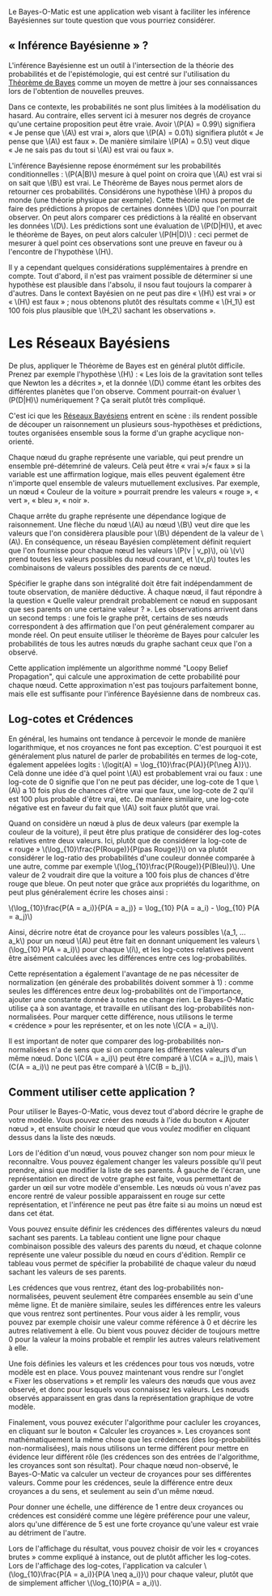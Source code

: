 Le Bayes-O-Matic est une application web visant à faciliter les
inférence Bayésiennes sur toute question que vous pourriez considérer.

## « Inférence Bayésienne »  ?

L'inférence Bayésienne est un outil à l'intersection de la théorie des probabilités
et de l'epistémologie, qui est centré sur l'utilisation du
[Théorème de Bayes](https://fr.wikipedia.org/wiki/Th%C3%A9or%C3%A8me_de_Bayes) comme
un moyen de mettre à jour ses connaissances lors de l'obtention de nouvelles preuves.

Dans ce contexte, les probabilités ne sont plus limitées à la modélisation du hasard.
Au contraire, elles servent ici à mesurer nos degrés de croyance qu'une certaine
proposition peut être vraie.
Avoir \\(P(A) = 0.99\\) signifiera « Je pense que \\(A\\) est vrai », alors que
\\(P(A) = 0.01\\) signifiera plutôt « Je pense que \\(A\\) est faux ». De manière similaire
\\(P(A) = 0.5\\) veut dique « Je ne sais pas du tout si \\(A\\) est vrai ou faux ».

L'inférence Bayésienne repose énormément sur les probabilités conditionnelles :
\\(P(A|B)\\) mesure à quel point on croira que \\(A\\) est vrai si on sait que
\\(B\\) est vrai. Le Théorème de Bayes nous permet alors de retourner ces probabilités.
Considérons une hypothèse \\(H\\) à propos du monde (une théorie physique par exemple).
Cette théorie nous permet de faire des prédictions à propos de certaines données \\(D\\)
que l'on pourrait observer. On peut alors comparer ces prédictions à la réalité en
observant les données \\(D\\). Les prédictions sont une évaluation de \\(P(D|H)\\),
et avec le théorème de Bayes, on peut alors calculer \\(P(H|D)\\) : ceci permet
de mesurer à quel point ces observations sont une preuve en faveur ou à l'encontre
de l'hypothèse \\(H\\).

Il y a cependant quelques considérations supplémentaires à prendre en compte. Tout
d'abord, il n'est pas vraiment possible de déterminer si une hypothèse est plausible
dans l'absolu, il nsou faut toujours la comparer à d'autres. Dans le context Bayésien
on ne peut pas dire « \\(H\\) est vrai » or « \\(H\\) est faux » ; nous obtenons plutôt
des résultats comme « \\(H_1\\) est 100 fois plus plausible que \\(H_2\\) sachant les
observations ».

# Les Réseaux Bayésiens

De plus, appliquer le Théorème de Bayes est en général plutôt difficile. Prenez
par exemple l'hypothèse \\(H\\) : « Les lois de la gravitation sont telles que
Newton les a décrites », et la donnée \\(D\\) comme étant les orbites des différentes
planètes que l'on observe. Comment pourrait-on évaluer \\(P(D|H)\\) numériquement ?
Ça serait plutôt très compliqué.

C'est ici que les
[Réseaux Bayésiens](https://fr.wikipedia.org/wiki/R%C3%A9seau_bay%C3%A9sien) entrent
en scène : ils rendent possible de découper un raisonnement un plusieurs sous-hypothèses
et prédictions, toutes organisées ensemble sous la forme d'un graphe acyclique non-orienté.

Chaque nœud du graphe représente une variable, qui peut prendre un ensemble pré-détemriné
de valeurs. Celà peut être « vrai »/« faux » si la variable est une affirmation logique,
mais elles peuvent également être n'importe quel ensemble de valeurs mutuellement exclusives.
Par exemple, un nœud « Couleur de la voiture » pourrait prendre les valeurs « rouge »,
« vert », « bleu », « noir ».

Chaque arrête du graphe représente une dépendance logique de raisonnement. Une flèche
du nœud \\(A\\) au nœud \\(B\\) veut dire que les valeurs que l'on considèrera plausible
pour \\(B\\) dépendent de la valeur de \\(A\\). En conséquence, un réseau Bayésien complètement
définit requiert que l'on fournisse pour chaque nœud les valeurs \\(P(v | v_p)\\),
où \\(v\\) prend toutes les valeurs possibles du nœud courant, et \\(v_p\\) toutes les
combinaisons de valeurs possibles des parents de ce nœud.

Spécifier le graphe dans son intégralité doit être fait indépendamment de toute
observation, de manière déductive. À chaque nœud, il faut répondre à la question
« Quelle valeur prendrait probablement ce nœud en supposant que ses parents on
une certaine valeur ? ». Les observations arrivent dans un second temps : une fois
le graphe prêt, certains de ses nœuds correspondent à des affirmation que l'on peut
généralement comparer au monde réel. On peut ensuite utiliser le théorème de Bayes
pour calculer les probabilités de tous les autres nœuds du graphe sachant ceux que
l'on a observé.

Cette application implémente un algorithme nommé "Loopy Belief Propagation", qui
calcule une approximation de cette probabilité pour chaque nœud. Cette approximation
n'est pas toujours parfaitement bonne, mais elle est suffisante pour l'inférence
Bayésienne dans de nombreux cas.

## Log-cotes et Crédences

En général, les humains ont tendance à percevoir le monde de manière logarithmique,
et nos croyances ne font pas exception. C'est pourquoi it est généralement plus
naturel de parler de probabilités en termes de log-cote, également appelées logits :
\\(logit(A) = \log_{10}\frac{P(A)}{P(\neg A)}\\). Celà donne une idée d'à quel point
\\(A\\) est probablement vrai ou faux : une log-cote de 0 signifie que l'on ne peut pas
décider, une log-cote de 1 que \\(A\\) a 10 fois plus de chances d'être vrai que faux,
une log-cote de 2 qu'il est 100 plus probable d'être vrai, etc. De manière similaire,
une log-cote négative est en faveur du fait que \\(A\\) soit faux plutôt que vrai.

Quand on considère un nœud à plus de deux valeurs (par exemple la couleur de la voiture),
il peut être plus pratique de considérer des log-cotes relatives entre deux valeurs.
Ici, plutôt que de considérer la log-cote de « rouge »
\\(\log_{10}\frac{P(Rouge)}{P(pas Rouge)}\\) on va plutôt considérer le log-ratio des
probabilités d'une couleur donnée comparée à une autre, comme par exemple
\\(\log_{10}\frac{P(Rouge)}{P(Bleu)}\\). Une valeur de 2 voudrait dire que la voiture a
100 fois plus de chances d'être rouge que bleue. On peut noter que grâce aux propriétés
du logarithme, on peut plus généralement écrire les choses ainsi :

\\(\log_{10}\frac{P(A = a_i)}{P(A = a_j)} = \log_{10} P(A = a_i) - \log_{10} P(A = a_j)\\)

Ainsi, décrire notre état de croyance pour les valeurs possibles \\(a_1, ... a_k\\)
pour un nœud \\(A\\) peut être fait en donnant uniquement les valeurs
\\(\log_{10} P(A = a_i)\\) pour chaque \\(i\\), et les log-cotes relatives peuvent être
aisément calculées avec les différences entre ces log-probabilités.

Cette représentation a également l'avantage de ne pas nécessiter de normalization (en
générale des probabilités doivent sommer à 1) : comme seules les différences entre
deux log-probabilités ont de l'importance, ajouter une constante donnée à toutes ne
change rien. Le Bayes-O-Matic utilise ça à son avantage, et travaille en utilisant des
log-probabilités non-normalisées. Pour marquer cette différence, nous utilisons le
terme « crédence » pour les représenter, et on les note \\(C(A = a_i)\\).

Il est important de noter que comparer des log-probabilités non-normalisées n'a de sens
que si on compare les différentes valeurs d'un même nœud. Donc  \\(C(A = a_i)\\) peut
être comparé à \\(C(A = a_j)\\), mais \\(C(A = a_i)\\) ne peut pas être comparé
à \\(C(B = b_j)\\).

## Comment utiliser cette application ?

Pour utiliser le Bayes-O-Matic, vous devez tout d'abord décrire le graphe de votre
modèle. Vous pouvez créer des nœuds à l'ide du bouton « Ajouter nœud », et ensuite
choisir le nœud que vous voulez modifier en cliquant dessus dans la liste des nœuds.

Lors de l'édition d'un nœud, vous pouvez changer son nom pour mieux le reconnaître.
Vous pouvez également changer les valeurs possible qu'il peut prendre, ainsi que
modifier la liste de ses parents. À gauche de l'écran, une représentation en direct
de votre graphe est faite, vous permettant de garder un œil sur votre modèle d'ensemble.
Les nœuds où vous n'avez pas encore rentré de valeur possible apparaissent en rouge
sur cette représentation, et l'inférence ne peut pas être faite si au moins un
nœud est dans cet état.

Vous pouvez ensuite définir les crédences des différentes valeurs du nœud sachant
ses parents. La tableau contient une ligne pour chaque combinaison possible des
valeurs des parents du nœud, et chaque colonne représente une valeur possible du nœud
en cours d'édition. Remplir ce tableau vous permet de spécifier la probabilité de
chaque valeur du nœud sachant les valeurs de ses parents.

Les crédences que vous rentrez, étant des log-probabilités non-normalisées, peuvent
seulement être comparées ensemble au sein d'une même ligne. Et de manière similaire,
seules les différences entre les valeurs que vous rentrez sont pertinentes. Pour vous
aider à les remplir, vous pouvez par exemple choisir une valeur comme référence à 0 et
décrire les autres relativement à elle. Ou bient vous pouvez décider de toujours
mettre 0 pour la valeur la moins probable et remplir les autres valeurs relativement
à elle.

Une fois définies les valeurs et les crédences pour tous vos nœuds, votre modèle
est en place. Vous pouvez maintenant vous rendre sur l'onglet « Fixer les
observations » et remplir les valeurs des nœuds que vous avez observé, et donc
pour lesquels vous connaissez les valeurs. Les nœuds observés apparaissent en
gras dans la représentation graphique de votre modèle.

Finalement, vous pouvez exécuter l'algorithme pour cacluler les croyances, en
cliquant sur le bouton « Calculer les croyances ». Les croyances sont
mathématiquement la même chose que les crédences (des log-probabilités
non-normalisées), mais nous utilisons un terme différent pour mettre en évidence
leur différent rôle (les crédences son des entrées de l'algorithme, les croyances
sont son résultat). Pour chaque nœud non-observé, le Bayes-O-Matic va calculer
un vecteur de croyances pour ses différentes valeurs. Comme pour les crédences,
seule la différence entre deux croyances a du sens, et seulement au sein
d'un même nœud.

Pour donner une échelle, une différence de 1 entre deux croyances ou crédences est
considéré comme une légère préférence pour une valeur, alors qu'une différence de 5
est une forte croyance qu'une valeur est vraie au détriment de l'autre.

Lors de l'affichage du résultat, vous pouvez choisir de voir les « croyances brutes »
comme expliqué à instance, out de plutôt afficher les log-cotes. Lors de l'affichage
des log-cotes, l'application va calculer \\(\log_{10}\frac{P(A = a_i)}{P(A \neq a_i)}\\)
pour chaque valeur, plutôt que de simplement afficher \\(\log_{10}P(A = a_i)\\).
